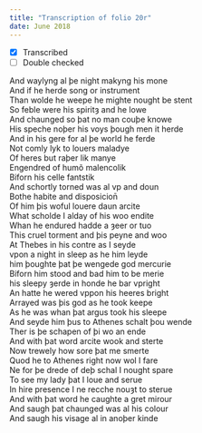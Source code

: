 ```yaml
---
title: "Transcription of folio 20r"
date: June 2018
---
```


- [X] Transcribed
- [ ] Double checked

And waylyng al þe night makyng his mone  
And if he herde song or instrument  
Than wolde he weepe he mighte nought be stent  
So feble were his spiritȝ and he lowe  
And chaunged so þat no man couþe knowe  
His speche noþer his voys þough men it herde  
And in his gere for al þe world he ferde  
Not comly lyk to louers maladye  
Of heres but raþer lik manye  
Engendred of humõ malencolik  
Biforn his celle fantstik  
And schortly torned was al vp and doun  
Bothe habite and disposicion̄  
Of him þis woful louere daun arcite  
What scholde I alday of his woo endite  
Whan he endured hadde a ȝeer or tuo  
This cruel torment and þis peyne and woo  
At Thebes in his contre as I seyde  
vpon a night in sleep as he him leyde  
him þoughte þat þe wengede god mercurie  
Biforn him stood and bad him to be merie  
his sleepy ȝerde in honde he bar vpright  
An hatte he wered vppon his heeres bright  
Arrayed was þis god as he took keepe  
As he was whan þat argus took his sleepe  
And seyde him þus to Athenes schalt þou wende  
Ther is þe schapen of þi wo an ende  
And with þat word arcite wook and sterte  
Now trewely how sore þat me smerte  
Quod he to Athenes right now wol I fare  
Ne for þe drede of deþ schal I nought spare  
To see my lady þat I loue and serue  
In hire presence I ne recche nouȝt to sterue  
And with þat word he caughte a gret mirour  
And saugh þat chaunged was al his colour  
And saugh his visage al in anoþer kinde  
